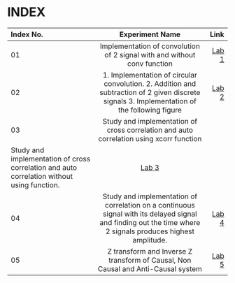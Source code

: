 # INDEX

| Index No.      | Experiment Name | Link     |
| :---        |    :----:   |          ---: |
| 01   | Implementation of convolution of 2 signal with and without conv function   | [Lab 1](https://github.com/Sabiha-Rubiatunnesa/4.1DSP_Signal_Processing-/tree/main/Lab_1)  |
| 02   | 1. Implementation of circular convolution. 2. Addition and subtraction of 2 given discrete signals 3. Implementation of the following figure|[Lab 2](https://github.com/U-Zareen-010/RUET-ECE_4th-Year_1810010/tree/main/4-1%20Digital%20Signal%20Processing/Lab%202)     |
| 03   | Study and implementation of cross correlation and auto correlation using xcorr function
         Study and implementation of cross correlation and auto correlation without using function. | [Lab 3](https://github.com/U-Zareen-010/RUET-ECE_4th-Year_1810010/tree/main/4-1%20Digital%20Signal%20Processing/Lab%203)   |
| 04   | Study and implementation of correlation on a continuous signal with its      delayed signal and finding out the time where 2 signals produces highest amplitude.     | [Lab 4](https://github.com/U-Zareen-010/RUET-ECE_4th-Year_1810010/tree/main/4-1%20Digital%20Signal%20Processing/Lab%204)      |
| 05   | Z transform and Inverse Z transform of Causal, Non Causal and Anti-Causal system   |[Lab 5](https://github.com/U-Zareen-010/RUET-ECE_4th-Year_1810010/tree/main/4-1%20Digital%20Signal%20Processing/Lab%205)   |

